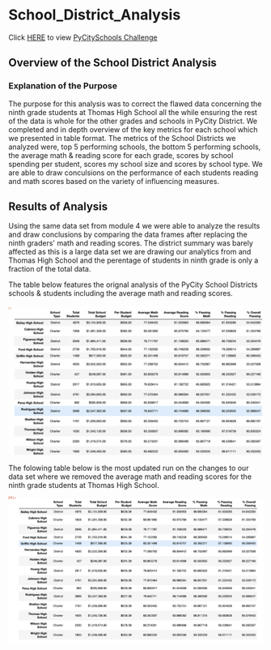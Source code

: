 # School_District_Analysis

Click [HERE](https://github.com/stackanna/School_District_Analysis/blob/1988d1efe49d8dc929dee89c00b0abcb9927af41/PyCitySchools_Challenge.ipynb) to view [PyCitySchools Challenge](https://github.com/stackanna/School_District_Analysis/blob/1988d1efe49d8dc929dee89c00b0abcb9927af41/PyCitySchools_Challenge.ipynb)

## Overview of the School District Analysis

### Explanation of the Purpose

The purpose for this analysis was to correct the flawed data concerning the ninth grade students at Thomas High School all the while ensuring the rest of the data is whole for the other grades and schools in PyCity District. We completed and in depth overview of the key metrics for each school which we presented in table format. The metrics of the School Districts we analyzed were, top 5 performing schools, the bottom 5 performing schools, the average math & reading score for each grade, scores by school spending per student, scores my school size and scores by school type. We are able to draw conculsions on the performance of each students reading and math scores based on the variety of influencing measures. 

## Results of Analysis

Using the same data set from module 4 we were able to analyze the results and draw conclusions by comparing the data frames after replacing the ninth graders' math and reading scores. The district summary was barely affected as this is a large data set we are drawing our analytics from and Thomas High School and the perentage of students in ninth grade is only a fraction of the total data. 

The table below features the orignal analysis of the PyCity School Districts schools & students including the average math and reading scores.

![alt text](https://github.com/stackanna/School_District_Analysis/blob/97e9808fa3230eabdce039bb6712140bb0435b8b/PyCitySchools.png)

The folowing table below is the most updated run on the changes to our data set where we removed the average math and reading scores for the ninth grade students at Thomas High School.

![alt text](https://github.com/stackanna/School_District_Analysis/blob/698a6fb30d18ab9eae11e9565c67f15abcb71c7c/PyCitySchools2.png)
